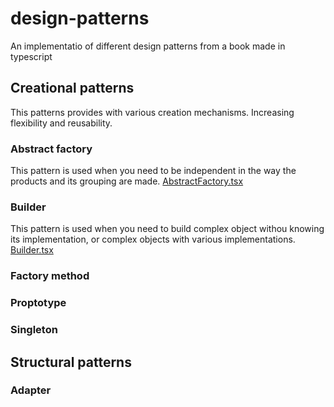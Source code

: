 # design-patterns
 An implementatio of different design patterns from a book made in typescript

## Creational patterns
This patterns provides with various creation mechanisms. Increasing flexibility and reusability.

### Abstract factory
This pattern is used when you need to be independent in the way the products and its grouping are made.
[AbstractFactory.tsx](src/AbstractFactory.tsx)

### Builder
This pattern is used when you need to build complex object withou knowing its implementation, or complex objects with various implementations.
[Builder.tsx](src/Builder.tsx)

### Factory method

### Proptotype

### Singleton

## Structural patterns

### Adapter